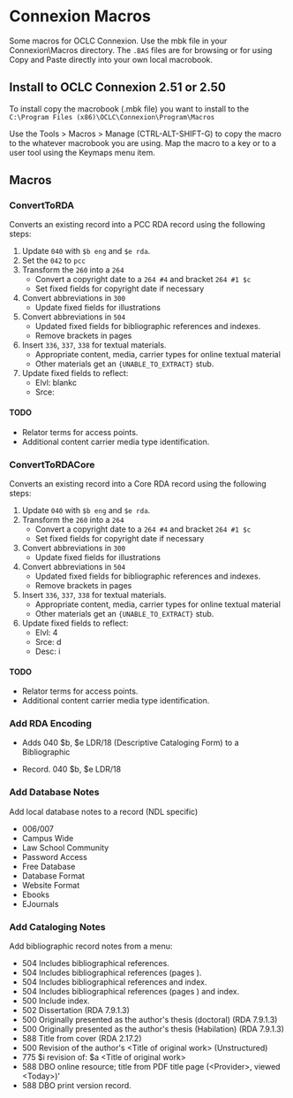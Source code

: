 # Connexion Macros

Some macros for OCLC Connexion. Use the mbk file in your Connexion\Macros
directory. The `.BAS` files are for browsing or for using Copy and Paste
directly into your own local macrobook.

## Install to OCLC Connexion 2.51 or 2.50

To install copy the macrobook (.mbk file) you want to install to the
`C:\Program Files (x86)\OCLC\Connexion\Program\Macros`

Use the Tools > Macros > Manage (CTRL-ALT-SHIFT-G) to copy the macro to the
whatever macrobook you are using. Map the macro to a key or to a user tool
using the Keymaps menu item.

## Macros

### ConvertToRDA

Converts an existing record into a PCC RDA record using the following steps:

  1. Update `040` with `$b eng` and `$e rda`.
  2. Set the `042` to `pcc`
  3. Transform the `260` into a `264`
     * Convert a copyright date to a `264 #4` and bracket `264 #1 $c`
     * Set fixed fields for copyright date if necessary
  4. Convert abbreviations in `300`
     * Update fixed fields for illustrations
  5. Convert abbreviations in `504`
     * Updated fixed fields for bibliographic references and indexes.
     * Remove brackets in pages
  6. Insert `336`, `337`, `338` for textual materials.
     * Appropriate content, media, carrier types for online textual material
     * Other materials get an `{UNABLE_TO_EXTRACT}` stub.
  7. Update fixed fields to reflect:
     * Elvl: blankc
     * Srce: 

#### TODO

* Relator terms for access points.
* Additional content carrier media type identification.

### ConvertToRDACore
Converts an existing record into a Core RDA record using the following steps:

  1. Update `040` with `$b eng` and `$e rda`.
  2. Transform the `260` into a `264`
     * Convert a copyright date to a `264 #4` and bracket `264 #1 $c`
     * Set fixed fields for copyright date if necessary
  3. Convert abbreviations in `300`
     * Update fixed fields for illustrations
  4. Convert abbreviations in `504`
     * Updated fixed fields for bibliographic references and indexes.
     * Remove brackets in pages
  5. Insert `336`, `337`, `338` for textual materials.
     * Appropriate content, media, carrier types for online textual material
     * Other materials get an `{UNABLE_TO_EXTRACT}` stub.
  6. Update fixed fields to reflect:
     * Elvl: 4
     * Srce: d
     * Desc: i

#### TODO

* Relator terms for access points.
* Additional content carrier media type identification.

### Add RDA Encoding
  * Adds 040 $b, $e LDR/18 (Descriptive Cataloging Form) to a Bibliographic
  + Record. 040 $b, $e LDR/18

### Add Database Notes
Add local database notes to a record (NDL specific)

  * 006/007
  * Campus Wide
  * Law School Community
  * Password Access
  * Free Database
  * Database Format
  * Website Format
  * Ebooks
  * EJournals


### Add Cataloging Notes

Add bibliographic record notes from a menu:

  * 504 Includes bibliographical references.
  * 504 Includes bibliographical references (pages <page-span>).
  * 504 Includes bibliographical references and index.
  * 504 Includes bibliographical references (pages <page-span>) and index.
  * 500 Include index.
  * 502 Dissertation (RDA 7.9.1.3)
  * 500 Originally presented as the author's thesis (doctoral) (RDA 7.9.1.3)
  * 500 Originally presented as the author's thesis (Habilation) (RDA 7.9.1.3)
  * 588 Title from cover (RDA 2.17.2)
  * 500 Revision of the author's \<Title of original work\> (Unstructured)
  * 775 $i revision of: $a \<Title of original work\> 
  * 588 DBO online resource; title from PDF title page (\<Provider\>, viewed \<Today\>)'
  * 588 DBO print version record.
